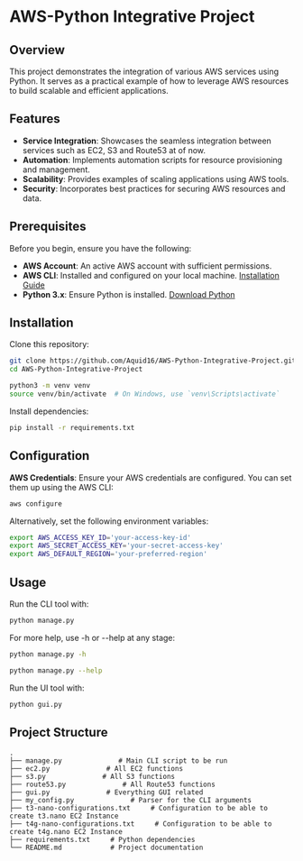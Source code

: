 # AWS-Python Integrative Project

## Overview

This project demonstrates the integration of various AWS services using Python. It serves as a practical example of how to leverage AWS resources to build scalable and efficient applications.

## Features

- **Service Integration**: Showcases the seamless integration between services such as EC2, S3 and Route53 at of now.
- **Automation**: Implements automation scripts for resource provisioning and management.
- **Scalability**: Provides examples of scaling applications using AWS tools.
- **Security**: Incorporates best practices for securing AWS resources and data.

## Prerequisites

Before you begin, ensure you have the following:

- **AWS Account**: An active AWS account with sufficient permissions.
- **AWS CLI**: Installed and configured on your local machine. [Installation Guide](https://docs.aws.amazon.com/cli/latest/userguide/install-cliv2.html)
- **Python 3.x**: Ensure Python is installed. [Download Python](https://www.python.org/downloads/)

## Installation

Clone this repository:

```bash
git clone https://github.com/Aquid16/AWS-Python-Integrative-Project.git
cd AWS-Python-Integrative-Project
```

```bash
python3 -m venv venv
source venv/bin/activate  # On Windows, use `venv\Scripts\activate`
```

Install dependencies:

```bash
pip install -r requirements.txt
```

## Configuration

**AWS Credentials**: Ensure your AWS credentials are configured. You can set them up using the AWS CLI:

```bash
aws configure
```
Alternatively, set the following environment variables:

```bash
export AWS_ACCESS_KEY_ID='your-access-key-id'
export AWS_SECRET_ACCESS_KEY='your-secret-access-key'
export AWS_DEFAULT_REGION='your-preferred-region'
```

## Usage

Run the CLI tool with:

```bash
python manage.py
```
For more help, use -h or --help at any stage:

```bash
python manage.py -h
```

```bash
python manage.py --help
```

Run the UI tool with:

```bash
python gui.py
```

## Project Structure

```
.
├── manage.py              # Main CLI script to be run
├── ec2.py              # All EC2 functions
├── s3.py              # All S3 functions
├── route53.py              # All Route53 functions
├── gui.py              # Everything GUI related
├── my_config.py              # Parser for the CLI arguments
├── t3-nano-configurations.txt     # Configuration to be able to create t3.nano EC2 Instance
├── t4g-nano-configurations.txt     # Configuration to be able to create t4g.nano EC2 Instance
├── requirements.txt     # Python dependencies
└── README.md            # Project documentation
```
